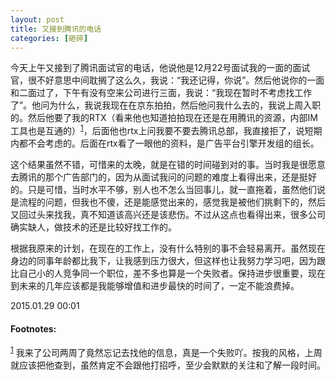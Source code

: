 ```yaml
---
layout: post
title: 又接到腾讯的电话
categories: [砸碎]
---
```


今天上午又接到了腾讯面试官的电话，他说他是12月22号面试我的一面的面试官，很不好意思中间耽搁了这么久，我说：“我还记得，你说”。然后他说你的一面和二面过了，下午有没有空来公司进行三面，我说：“我现在暂时不考虑找工作了”。他问为什么，我说我现在在京东拍拍，然后他问我什么去的，我说上周入职的。然后他要了我的RTX（看来他也知道拍拍现在还是在用腾讯的资源，内部IM工具也是互通的）<sup><a href="#fn:1" name="fnref:1">1</a></sup>，后面他也rtx上问我要不要去腾讯总部，我直接拒了，说短期内都不会考虑的。后面在rtx看了一眼他的资料，是广告平台引擎开发组的组长。

这个结果虽然不错，可惜来的太晚，就是在错的时间碰到对的事。当时我是很愿意去腾讯的那个广告部门的，因为从面试我问的问题的难度上看得出来，还是挺好的。只是可惜，当时水平不够，别人也不怎么当回事儿，就一直拖着，虽然他们说是流程的问题，但我也不傻，还是能感觉出来的，感觉我是被他们挑剩下的，然后又回过头来找我，真不知道该高兴还是该悲伤。不过从这点也看得出来，很多公司确实缺人，做技术的还是比较好找工作的。

根据我原来的计划，在现在的工作上，没有什么特别的事不会轻易离开。虽然现在身边的同事年龄都比我下，让我感到压力很大，但这样也让我努力学习吧，因为跟比自己小的人竞争同一个职位，差不多也算是一个失败者。保持进步很重要，现在到未来的几年应该都是我能够增值和进步最快的时间了，一定不能浪费掉。

2015.01.29 00:01


#### Footnotes: ####

<sup><a href="#fnref:1" name="fn:1">1</a></sup> 我来了公司两周了竟然忘记去找他的信息，真是一个失败吖。按我的风格，上周就应该把他查到，虽然肯定不会跟他打招呼，至少会默默的关注和了解一段时间。